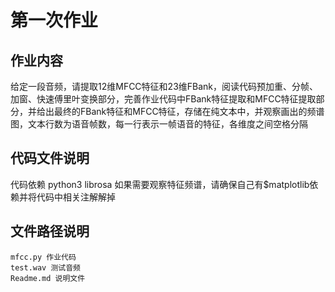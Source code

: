 # 第一次作业
## 作业内容
给定一段音频，请提取12维MFCC特征和23维FBank，阅读代码预加重、分帧、加窗、快速傅里叶变换部分，完善作业代码中FBank特征提取和MFCC特征提取部分，并给出最终的FBank特征和MFCC特征，存储在纯文本中，并观察画出的频谱图，文本行数为语音帧数，每一行表示一帧语音的特征，各维度之间空格分隔
## 代码文件说明
代码依赖
    python3
    librosa
如果需要观察特征频谱，请确保自己有$matplotlib依赖并将代码中相关注解解掉
## 文件路径说明
    mfcc.py 作业代码
    test.wav 测试音频
    Readme.md 说明文件

